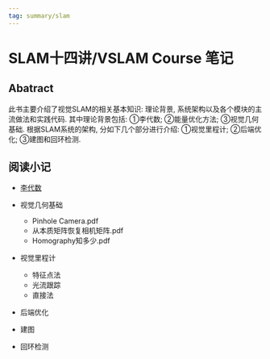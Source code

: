 ```yaml
---
tag: summary/slam
---
```

# SLAM十四讲/VSLAM Course 笔记
## Abatract
此书主要介绍了视觉SLAM的相关基本知识: 理论背景, 系统架构以及各个模块的主流做法和实践代码. 其中理论背景包括: ①李代数; ②能量优化方法; ③视觉几何基础. 根据SLAM系统的架构, 分如下几个部分进行介绍: ①视觉里程计; ②后端优化; ③建图和回环检测. 

## 阅读小记
* [李代数](Lie_algebra.md)

* 视觉几何基础
    * Pinhole Camera.pdf
    * 从本质矩阵恢复相机矩阵.pdf
    * Homography知多少.pdf

* 视觉里程计
    * 特征点法
    * 光流跟踪
    * 直接法

* 后端优化

* 建图

* 回环检测
